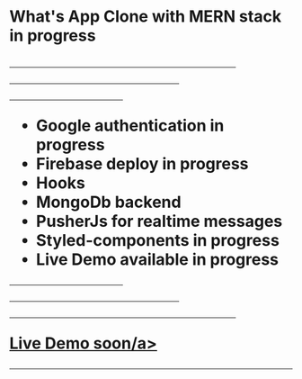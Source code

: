 <h1>What's App Clone with MERN stack in progress <h1/>
<hr width="80%">
<hr width="60%">
<hr width="40%">
<ul>
    <li>Google authentication in progress</li>
    <li>Firebase deploy in progress</li>
    <li>Hooks</li>
    <li>MongoDb backend</li>
    <li>PusherJs for realtime messages</li>
    <li>Styled-components in progress</li>
    <li>Live Demo available in progress</li>
</ul>

<hr width="40%">
<hr width="60%">
<hr width="80%">
<a  href="#">Live Demo soon/a>
<hr>
